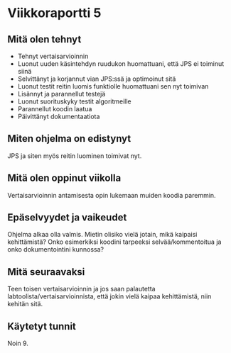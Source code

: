# Viikkoraportti 5
## Mitä olen tehnyt
- Tehnyt vertaisarvioinnin
- Luonut uuden käsintehdyn ruudukon huomattuani, että JPS ei toiminut siinä
- Selvittänyt ja korjannut vian JPS:ssä ja optimoinut sitä
- Luonut testit reitin luomis funktiolle huomattuani sen nyt toimivan
- Lisännyt ja parannellut testejä
- Luonut suorituskyky testit algoritmeille
- Parannellut koodin laatua
- Päivittänyt dokumentaatiota
## Miten ohjelma on edistynyt
JPS ja siten myös reitin luominen toimivat nyt.
## Mitä olen oppinut viikolla
Vertaisarvioinnin antamisesta opin lukemaan muiden koodia paremmin.
## Epäselvyydet ja vaikeudet
Ohjelma alkaa olla valmis. Mietin olisiko vielä jotain, mikä kaipaisi kehittämistä? Onko esimerkiksi koodini tarpeeksi selvää/kommentoitua ja onko dokumentointini kunnossa?
## Mitä seuraavaksi
Teen toisen vertaisarvioinnin ja jos saan palautetta labtoolista/vertaisarvioinnista, että jokin vielä kaipaa kehittämistä, niin kehitän sitä.
## Käytetyt tunnit
Noin 9.
